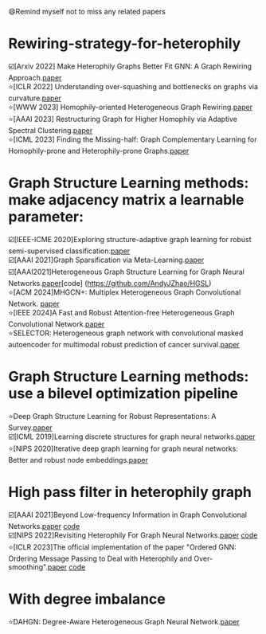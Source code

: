 😄Remind myself not to miss any related papers
# Rewiring-strategy-for-heterophily

☑️[Arxiv 2022] Make Heterophily Graphs Better Fit GNN: A Graph Rewiring Approach.[paper](https://arxiv.org/pdf/2209.08264.pdf)  
⭐[ICLR 2022] Understanding over-squashing and bottlenecks on graphs via curvature.[paper](https://arxiv.org/pdf/2111.14522.pdf)  
⭐[WWW 2023] Homophily-oriented Heterogeneous Graph Rewiring.[paper](https://dl.acm.org/doi/10.1145/3543507.3583454)  
⭐[AAAI 2023] Restructuring Graph for Higher Homophily via Adaptive Spectral Clustering.[paper](https://doi.org/10.1609/aaai.v37i7.26038)  
⭐[ICML 2023] Finding the Missing-half: Graph Complementary Learning for Homophily-prone and Heterophily-prone Graphs.[paper](https://arxiv.org/pdf/2306.07608.pdf)  

# Graph Structure Learning methods: make adjacency matrix a learnable parameter:  
☑️[IEEE-ICME 2020]Exploring structure-adaptive graph learning for robust semi-supervised classification.[paper](https://ieeexplore.ieee.org/stamp/stamp.jsp?arnumber=9102726)  
☑️[AAAI 2021]Graph Sparsification via Meta-Learning.[paper](https://harshakokel.com/pdf/WanKokel_DLGAAAI21.pdf)  
☑️[AAAI2021]Heterogeneous Graph Structure Learning for Graph Neural Networks.[paper](https://librahu.github.io/data/aaai2021-HGSL.pdf)[code] (https://github.com/AndyJZhao/HGSL)  
⭐[ACM 2024]MHGCN+: Multiplex Heterogeneous Graph Convolutional Network. [paper](https://dl.acm.org/doi/pdf/10.1145/3650046)  
⭐[IEEE 2024]A Fast and Robust Attention-free Heterogeneous Graph Convolutional Network.[paper](https://ieeexplore.ieee.org/stamp/stamp.jsp?tp=&arnumber=10463147)  
⭐SELECTOR: Heterogeneous graph network with convolutional masked autoencoder for multimodal robust prediction of cancer survival.[paper](https://pdf.sciencedirectassets.com/271150/1-s2.0-S0010482524X00049/1-s2.0-S0010482524003858/main.pdf?X-Amz-Security-Token=IQoJb3JpZ2luX2VjEOD%2F%2F%2F%2F%2F%2F%2F%2F%2F%2FwEaCXVzLWVhc3QtMSJHMEUCIQDO%2BG7o%2FUfMo2%2FlArP%2FM%2BQ0uS3FNd1He39b%2FtxK8YpSEQIgKk7VMSt6kRleraBcBLvQ5tA1D2tE9q%2BwKfpJviSJ8UgquwUI6P%2F%2F%2F%2F%2F%2F%2F%2F%2F%2FARAFGgwwNTkwMDM1NDY4NjUiDHvVHst4LQCe6E8DWSqPBeGGaQtljcfNrqcWhADPTbsHbLud59Phbuh8zl7zuw6Qmnc9GOhEKaPHIhH5J4ApUXX88%2BMEzwxGr3EwbQgjAAgC7utCY1%2FeSxhPdpX0Vw8DRpe3J3ZP%2B6tFGqeGBo%2B1BZiugFiqjN0rRUqPsnLu3Z6jBLArbNtCrPpnfmHIZ3ap62K59dcTNR1rETwU1%2B2TbZg%2BizyTRuFvd3uCxx9sMSXXmciEu9uBUj9PoUvkaxDFbLdqptZ%2B0IA8krDNzLPQzYLtNTnRIVn2AQmmoz94g8r5MeIhLYFZHwpVh0EBpOfxWC8XTfeDrZlHE7ffFrpQ8VjAM9HbkKjGX9NdeaBNqBrI3b4PXl0mRe1C2ijUSrocnz1dv0Si9IVA%2FKjV6yUkFMtIsLa3tb65hDJgMq3ku29foPxBYv4i4SFXrwFdcmNVHwf5L8I34MZnSC%2BoC9v5VcuGPxwy%2BbvZ8X17B%2Bz2VvQd7ID%2FRBmuxsWpf5gzD5T%2B8HkOvEjPusNj1WK%2FBUQPbsJrUrChdMxpnQLDYJw7OcvnjugZ2PVgQGac6xDJqZwG9BHrcSYUy7CzGy9WBjRfHxsS5DeyM%2BawhTTxoTUixQYQ2wL4pqp5EGKYHvYfUB51fW26vrHv1c6SSgOyTpLdvjEMHVj01v%2FXEMd%2Fv5yElu8Km4SiW38a6QqnhJFPs6yKzzaAco%2F5KrzfqEa3KEIib12EtB5RSNxnJWKv1%2BxCEaqjDIRDmWGlXifEXDdF%2BcJCjKKswIfpHDQk%2FnrW3MRaToqqs7DH0%2BCqmpekmy8auj16tXEJKydYCJtsyYKcYcqDO5L%2BSu3EvVSBiggRtDhVQirgtDimWp8ExL1Iwa%2BJx1%2BteA00hHXnh92LNcdAWJgw5fTkrwY6sQFMGymAhExDI2SPI7dJiJdT%2FZhi%2Flv3ZbKCwwpXKsgAfFmqh%2Feb6mJSkanMQq40Vr5etS0y09HgZg4c92K8C834u7ObYROsrOpEFGwvb%2FjReitJhWO6TiOZDk6o5K8TKVkqGUmAbdzD7JpM0jrPWDnNEXd6wwWpFo9uYRqzVWDvSHgG3m3lnJnuLTgjFR%2FMy3KvgJClYQ4sjT%2FsIMvlDEbmrJYwK%2FeUaVgoVYZcfRqdWLs%3D&X-Amz-Algorithm=AWS4-HMAC-SHA256&X-Amz-Date=20240319T082402Z&X-Amz-SignedHeaders=host&X-Amz-Expires=300&X-Amz-Credential=ASIAQ3PHCVTYTS4ZDZP4%2F20240319%2Fus-east-1%2Fs3%2Faws4_request&X-Amz-Signature=8ea6479291ddc4553672394bf34afe2bbfdcd14425ea1d48306c88f67b0948a7&hash=2fcb2dcc8e5a00d1576e56bdb0308fe8e742d590e2ff1b7023861c0f59bad5bb&host=68042c943591013ac2b2430a89b270f6af2c76d8dfd086a07176afe7c76c2c61&pii=S0010482524003858&tid=spdf-585cffe8-5a6c-4b65-96d7-f0e75b4dd211&sid=befb83c2761f5640039b04f08919a762ee5dgxrqa&type=client&tsoh=d3d3LnNjaWVuY2VkaXJlY3QuY29t&ua=0b0d5e52530d50545257&rr=866c1055f8ab7c66&cc=mo)   

# Graph Structure Learning methods: use a bilevel optimization pipeline   
⭐Deep Graph Structure Learning for Robust Representations: A Survey.[paper](https://arxiv.org/pdf/2103.03036v1.pdf)  
☑️[ICML 2019]Learning discrete structures for graph neural networks.[paper](http://proceedings.mlr.press/v97/franceschi19a/franceschi19a.pdf)  
⭐[NIPS 2020]Iterative deep graph learning for graph neural networks: Better and robust node embeddings.[paper](https://proceedings.neurips.cc/paper/2020/file/e05c7ba4e087beea9410929698dc41a6-Paper.pdf)  
  
# High pass filter in heterophily graph  
☑️[AAAI 2021]Beyond Low-frequency Information in Graph Convolutional Networks.[paper](https://ojs.aaai.org/index.php/AAAI/article/view/16514) [code](https://github.com/alexfanjn/FAGCN_PyG?tab=readme-ov-file)  
☑️[NIPS 2022]Revisiting Heterophily For Graph Neural Networks.[paper](http://arxiv.org/abs/2210.07606) [code](https://github.com/SitaoLuan/ACM-GNN)  
⭐[ICLR 2023]The official implementation of the paper "Ordered GNN: Ordering Message Passing to Deal with Heterophily and Over-smoothing".[paper](https://arxiv.org/pdf/2302.01524.pdf) [code](https://github.com/LUMIA-Group/OrderedGNN)  

# With degree imbalance
⭐DAHGN: Degree-Aware Heterogeneous Graph Neural Network.[paper](https://pdf.sciencedirectassets.com/271505/1-s2.0-S0950705123X00240/1-s2.0-S0950705123011036/main.pdf?X-Amz-Security-Token=IQoJb3JpZ2luX2VjEH8aCXVzLWVhc3QtMSJHMEUCIQD2SulFq%2FJFGevdOj%2BU9eL3mFSOPRXl1TDUEkzaMg7qNAIgOT2eldYbKWAms0AHNTeuS6y%2BwRQRLvQ8XulGY3fs6pAqsgUIeBAFGgwwNTkwMDM1NDY4NjUiDHkiEEVNlIszxfISASqPBXOnuw02lppdu1D0qLI8wpUOqtiuaXFUJa7q8IDn5sEqFVMoIwpehrWjoIAHNpmlw0THD5B11R9ThNFXR5WCS2KZMpNqGKzuST3r5QaFz8a244KLDXn8aIzTUPgGNykV6PPbYC2l3kHI20oNNkApAy5We3aY3GzX9ifKVH7QiF2AWG9oUYwN%2Fy1NSRBmsUyR0HeUxeqAIQIhmSSXgHvyzkX3rqAGCwHLZ%2FpBo4RgaliQxia0CBCGc4vHAeTas39%2BHy17gO3V7DoEQIbmRj8FWbvD%2BEetRCC84oMpZsT4ckLr6VWsu5Fib%2FdzK5lsO76ma5TX7xWACB1FdFW%2FGvwYqc6WJihPVo6s0UBIJXM5OxNGdPLBlhLSZnhwhw98t9IAJ4m%2FdyQofRaWYJTgDi2nSyfM0qTvJOrLLFvZhBvGIHouj31lhndzJ5%2BgEIsZzxzQQGlnNOAT9s7auvyFLFNcH8FSA4Z88tRYKfWNVG50CIRIW6F15pUpSS1PkXG0dhpZbO3fKdLNCgNKsfLbm471OW923Dinfk%2FlU8vyPL9C%2BurHnT2azilCFhCR8JUj0tQGuL6owAATzwmQCczb8dKA1aG8jW2akf0gdDrY3k%2BHd33KL106CkusKVTK7GG2vt1uv2%2BR2uwa2mkmmV1jcm9gx2%2FDcAzVcY4%2F1VPOp4JlE1pIhWW8sBKjCz1d8YOiQ1vqimBMLYtjM%2B4FuQ%2F83y%2F5Zk8kOGnOE1QaBDGuEIBgGMP67yMhz%2FQyQMc7MNrZ9SJ75k3izwSBByLJREg2IaJUPiGGOJjPrNZjgw2oYv7HTaR8f5WCyOgGOLU8U%2Fl%2BuNroiNCqgSisgPp9zH4j7wtVSCV9lvE%2BS%2BWBhRq%2Fmfd5q18w2sOXrwY6sQFvRIf0otPCSlZ2t%2BpLYPnQ501CIZdQDU1KhQwW7W5N5HyYPnU7XCT3tnsYdKSx%2BO0qcb01T0KfRI0vGrpbun2oa2qOlJhrcuSFUxabAiGLRs%2BTTOkMJibVy8xy9%2Fep4wUvaQxoYvC9Ay9wiBjIB%2Fp%2F0Fuirs%2BPF2I8u4GUOS1ZhVH5f3LI9Fv8JJye6sLySZxSdNs8PfyUJeC947T8erEj77w%2FexoMzzvhb2hrgFxUSms%3D&X-Amz-Algorithm=AWS4-HMAC-SHA256&X-Amz-Date=20240304T160132Z&X-Amz-SignedHeaders=host&X-Amz-Expires=300&X-Amz-Credential=ASIAQ3PHCVTYTFGSMATH%2F20240304%2Fus-east-1%2Fs3%2Faws4_request&X-Amz-Signature=9ce122a650c9093923c9a83d844dcffbf4e7e9211fe17c5f9e9266ffdf54c157&hash=49fe409b69dd9e288a6cdf9889c4deb18790bcb2ed3b781cbb1ecffbca0821ed&host=68042c943591013ac2b2430a89b270f6af2c76d8dfd086a07176afe7c76c2c61&pii=S0950705123011036&tid=spdf-a1359042-7b96-40d2-808c-9cbf8da2e6d6&sid=7c13abab40dc08408e5a220668cacdddd42dgxrqa&type=client&tsoh=d3d3LnNjaWVuY2VkaXJlY3QuY29t&ua=170d5a51095352560357&rr=85f315e09c841fb0&cc=mo)
